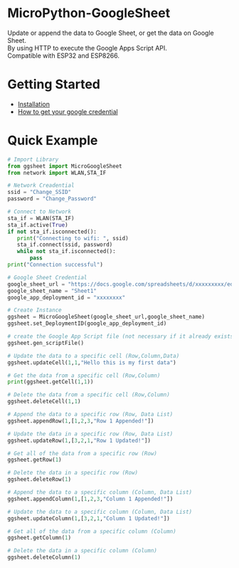 # MicroPython-GoogleSheet
Update or append the data to Google Sheet, or get the data on Google Sheet.  
By using HTTP to execute the Google Apps Script API.  
Compatible with ESP32 and ESP8266.

# Getting Started
- [Installation](https://github.com/PerfecXX/MicroPython-GoogleSheet/blob/main/doc/md/installation.md)
- [How to get your google credential](https://github.com/PerfecXX/MicroPython-GoogleSheet/blob/main/doc/md/get_google_credential.md)

# Quick Example 
```python
# Import Library 
from ggsheet import MicroGoogleSheet
from network import WLAN,STA_IF

# Network Creadential 
ssid = "Change_SSID"    
password = "Change_Password"

# Connect to Network
sta_if = WLAN(STA_IF)
sta_if.active(True)
if not sta_if.isconnected():
   print("Connecting to wifi: ", ssid)
   sta_if.connect(ssid, password)
   while not sta_if.isconnected():
       pass
print("Connection successful")

# Google Sheet Credential 
google_sheet_url = "https://docs.google.com/spreadsheets/d/xxxxxxxxx/edit#gid=0"
google_sheet_name = "Sheet1"
google_app_deployment_id = "xxxxxxxx"

# Create Instance 
ggsheet = MicroGoogleSheet(google_sheet_url,google_sheet_name)
ggsheet.set_DeploymentID(google_app_deployment_id)

# create the Google App Script file (not necessary if it already exists).
ggsheet.gen_scriptFile()

# Update the data to a specific cell (Row,Column,Data)
ggsheet.updateCell(1,1,"Hello this is my first data")

# Get the data from a specific cell (Row,Column)
print(ggsheet.getCell(1,1))

# Delete the data from a specific cell (Row,Column)
ggsheet.deleteCell(1,1)

# Append the data to a specific row (Row, Data List)
ggsheet.appendRow(1,[1,2,3,"Row 1 Appended!"])

# Update the data in a specific row (Row, Data List) 
ggsheet.updateRow(1,[3,2,1,"Row 1 Updated!"])

# Get all of the data from a specific row (Row)
ggsheet.getRow(1)

# Delete the data in a specific row (Row)
ggsheet.deleteRow(1)

# Append the data to a specific column (Column, Data List)
ggsheet.appendColumn(1,[1,2,3,"Column 1 Appended!"])

# Update the data to a specific column (Column, Data List)
ggsheet.updateColumn(1,[3,2,1,"Column 1 Updated!"])

# Get all of the data from a specific column (Column)
ggsheet.getColumn(1)

# Delete the data in a specific column (Column)
ggsheet.deleteColumn(1) 
```
